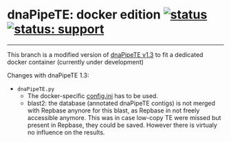 # dnaPipeTE: docker edition [![status](https://img.shields.io/badge/status:-v1.3.docker-orange)]() [![status: support](https://img.shields.io/badge/support:-no-red)]()

********************************************************************************************************************
This branch is a modified version of [dnaPipeTE v1.3](https://github.com/clemgoub/dnaPipeTE/tree/master) to fit a dedicated docker container (currently under development)

Changes with dnaPipeTE 1.3:
- `dnaPipeTE.py`
   - The docker-specific [config.ini](https://gitlab.in2p3.fr/stephane.delmotte/dnapipete/-/blob/master/config.ini) has to be used.
   - blast2: the database (annotated dnaPipeTE contigs) is not merged with Repbase anynore for this blast, as Repbase in not freely accessible anymore. This was in case low-copy TE were missed but present in Repbase, they could be saved. However there is virtualy no influence on the results.